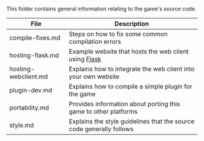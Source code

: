 This folder contains general information relating to the game's source code.

|File|Description|
|--------|-------|
|compile-fixes.md | Steps on how to fix some common compilation errors |
|hosting-flask.md | Example website that hosts the web client using [Flask](https://flask.palletsprojects.com/)|
|hosting-webclient.md | Explains how to integrate the web client into your own website | 
|plugin-dev.md | Explains how to compile a simple plugin for the game |
|portability.md | Provides information about porting this game to other platforms |
|style.md | Explains the style guidelines that the source code generally follows |